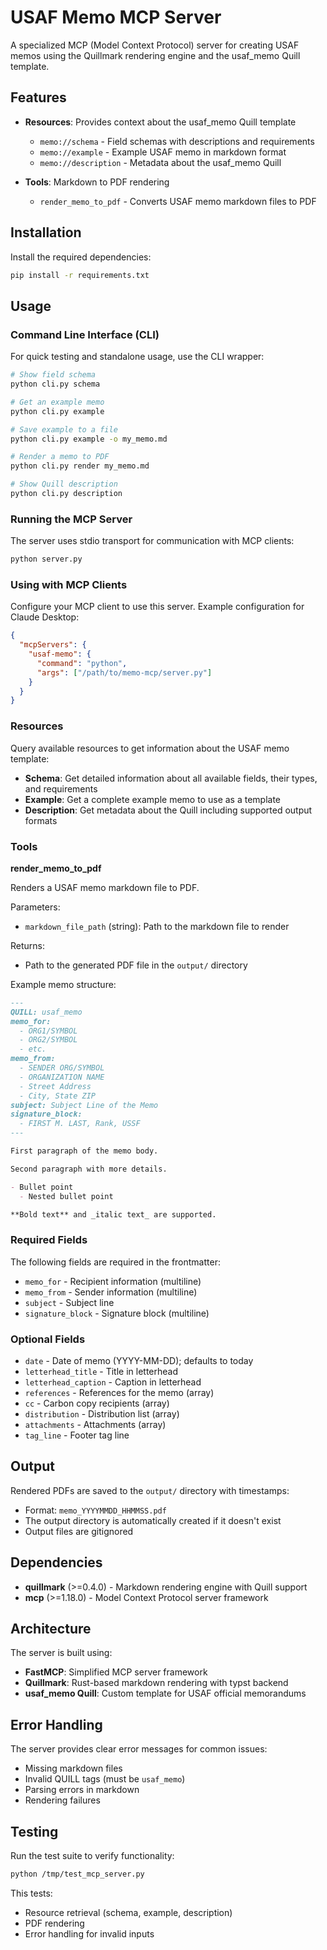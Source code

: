 # USAF Memo MCP Server

A specialized MCP (Model Context Protocol) server for creating USAF memos using the Quillmark rendering engine and the usaf_memo Quill template.

## Features

- **Resources**: Provides context about the usaf_memo Quill template
  - `memo://schema` - Field schemas with descriptions and requirements
  - `memo://example` - Example USAF memo in markdown format
  - `memo://description` - Metadata about the usaf_memo Quill

- **Tools**: Markdown to PDF rendering
  - `render_memo_to_pdf` - Converts USAF memo markdown files to PDF

## Installation

Install the required dependencies:

```bash
pip install -r requirements.txt
```

## Usage

### Command Line Interface (CLI)

For quick testing and standalone usage, use the CLI wrapper:

```bash
# Show field schema
python cli.py schema

# Get an example memo
python cli.py example

# Save example to a file
python cli.py example -o my_memo.md

# Render a memo to PDF
python cli.py render my_memo.md

# Show Quill description
python cli.py description
```

### Running the MCP Server

The server uses stdio transport for communication with MCP clients:

```bash
python server.py
```

### Using with MCP Clients

Configure your MCP client to use this server. Example configuration for Claude Desktop:

```json
{
  "mcpServers": {
    "usaf-memo": {
      "command": "python",
      "args": ["/path/to/memo-mcp/server.py"]
    }
  }
}
```

### Resources

Query available resources to get information about the USAF memo template:

- **Schema**: Get detailed information about all available fields, their types, and requirements
- **Example**: Get a complete example memo to use as a template
- **Description**: Get metadata about the Quill including supported output formats

### Tools

**render_memo_to_pdf**

Renders a USAF memo markdown file to PDF.

Parameters:
- `markdown_file_path` (string): Path to the markdown file to render

Returns:
- Path to the generated PDF file in the `output/` directory

Example memo structure:

```markdown
---
QUILL: usaf_memo
memo_for:
  - ORG1/SYMBOL
  - ORG2/SYMBOL
  - etc.
memo_from:
  - SENDER ORG/SYMBOL
  - ORGANIZATION NAME
  - Street Address
  - City, State ZIP
subject: Subject Line of the Memo
signature_block:
  - FIRST M. LAST, Rank, USSF
---

First paragraph of the memo body.

Second paragraph with more details.

- Bullet point
  - Nested bullet point

**Bold text** and _italic text_ are supported.
```

### Required Fields

The following fields are required in the frontmatter:
- `memo_for` - Recipient information (multiline)
- `memo_from` - Sender information (multiline)
- `subject` - Subject line
- `signature_block` - Signature block (multiline)

### Optional Fields

- `date` - Date of memo (YYYY-MM-DD); defaults to today
- `letterhead_title` - Title in letterhead
- `letterhead_caption` - Caption in letterhead
- `references` - References for the memo (array)
- `cc` - Carbon copy recipients (array)
- `distribution` - Distribution list (array)
- `attachments` - Attachments (array)
- `tag_line` - Footer tag line

## Output

Rendered PDFs are saved to the `output/` directory with timestamps:
- Format: `memo_YYYYMMDD_HHMMSS.pdf`
- The output directory is automatically created if it doesn't exist
- Output files are gitignored

## Dependencies

- **quillmark** (>=0.4.0) - Markdown rendering engine with Quill support
- **mcp** (>=1.18.0) - Model Context Protocol server framework

## Architecture

The server is built using:
- **FastMCP**: Simplified MCP server framework
- **Quillmark**: Rust-based markdown rendering with typst backend
- **usaf_memo Quill**: Custom template for USAF official memorandums

## Error Handling

The server provides clear error messages for common issues:
- Missing markdown files
- Invalid QUILL tags (must be `usaf_memo`)
- Parsing errors in markdown
- Rendering failures

## Testing

Run the test suite to verify functionality:

```bash
python /tmp/test_mcp_server.py
```

This tests:
- Resource retrieval (schema, example, description)
- PDF rendering
- Error handling for invalid inputs
